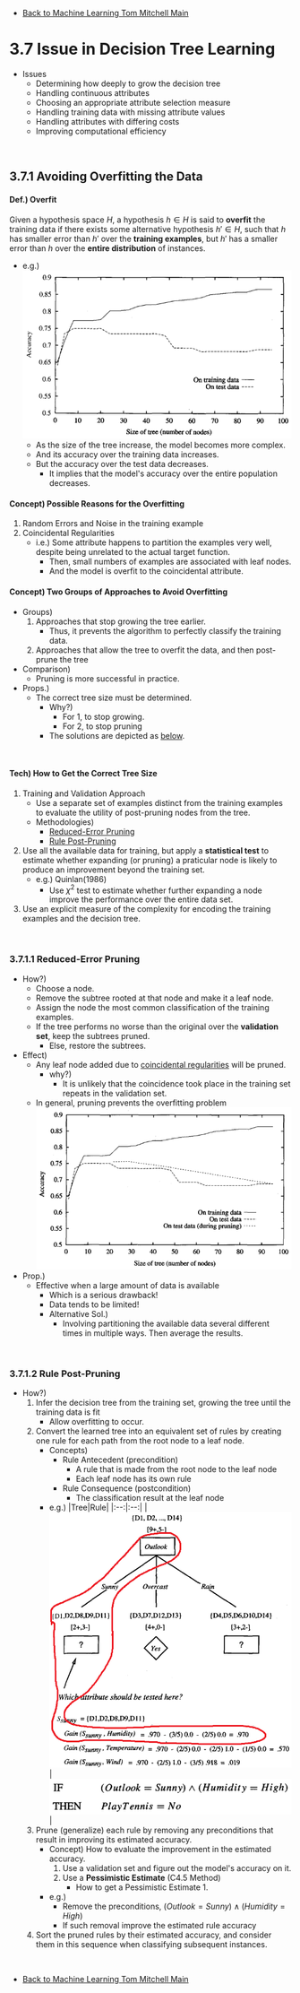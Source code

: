 * [Back to Machine Learning Tom Mitchell Main](../../main.md)

# 3.7 Issue in Decision Tree Learning
- Issues
  - Determining how deeply to grow the decision tree
  - Handling continuous attributes
  - Choosing an appropriate attribute selection measure
  - Handling training data with missing attribute values
  - Handling attributes with differing costs
  - Improving computational efficiency 

<br>

## 3.7.1 Avoiding Overfitting the Data
#### Def.) Overfit
Given a hypothesis space $H$, a hypothesis $h \in H$ is said to **overfit** the training data if there exists some alternative hypothesis $h' \in H$, such that $h$ has smaller error than $h'$ over the **training examples**, but $h'$ has a smaller error than $h$ over the **entire distribution** of instances.
- e.g.)   
  ![](images/001.png)
  - As the size of the tree increase, the model becomes more complex.
  - And its accuracy over the training data increases.
  - But the accuracy over the test data decreases.
    - It implies that the model's accuracy over the entire population decreases.
    
#### Concept) Possible Reasons for the Overfitting
1. Random Errors and Noise in the training example
2. Coincidental Regularities
   - i.e.) Some attribute happens to partition the examples very well, despite being unrelated to the actual target function.
     - Then, small numbers of examples are associated with leaf nodes.
     - And the model is overfit to the coincidental attribute.

#### Concept) Two Groups of Approaches to Avoid Overfitting
- Groups)
  1. Approaches that stop growing the tree earlier.
     - Thus, it prevents the algorithm to perfectly classify the training data.
  2. Approaches that allow the tree to overfit the data, and then post-prune the tree
- Comparison)
  - Pruning is more successful in practice.
- Props.)
  - The correct tree size must be determined.
    - Why?)
      - For 1, to stop growing.
      - For 2, to stop pruning
    - The solutions are depicted as [below](#tech-how-to-get-the-correct-tree-size).

<br>

#### Tech) How to Get the Correct Tree Size
1. Training and Validation Approach
   - Use a separate set of examples distinct from the training examples to evaluate the utility of post-pruning nodes from the tree.
   - Methodologies)
     - [Reduced-Error Pruning](#3711-reduced-error-pruning)
     - [Rule Post-Pruning](#3712-rule-post-pruning)
2. Use all the available data for training, but apply a **statistical test** to estimate whether expanding (or pruning) a praticular node is likely to produce an improvement beyond the training set.
   - e.g.) Quinlan(1986)
     - Use $\chi^2$ test to estimate whether further expanding a node improve the performance over the entire data set.
3. Use an explicit measure of the complexity for encoding the training examples and the decision tree.

<br>

### 3.7.1.1 Reduced-Error Pruning
- How?)
  - Choose a node.
  - Remove the subtree rooted at that node and make it a leaf node.
  - Assign the node the most common classification of the training examples.
  - If the tree performs no worse than the original over the **validation set**, keep the subtrees pruned.
    - Else, restore the subtrees.
- Effect)
  - Any leaf node added due to [coincidental regularities](#concept-possible-reasons-for-the-overfitting) will be pruned.
    - why?)
      - It is unlikely that the coincidence took place in the training set repeats in the validation set.
  - In general, pruning prevents the overfitting problem
    ![](images/002.png)
- Prop.)
  - Effective when a large amount of data is available
    - Which is a serious drawback!
    - Data tends to be limited!
    - Alternative Sol.)
      - Involving partitioning the available data several different times in multiple ways. Then average the results.

<br>

### 3.7.1.2 Rule Post-Pruning
- How?)
  1. Infer the decision tree from the training set, growing the tree until the training data is fit 
     - Allow overfitting to occur.
  2. Convert the learned tree into an equivalent set of rules by creating one rule for each path from the root node to a leaf node.
     - Concepts)
       - Rule Antecedent (precondition)
         - A rule that is made from the root node to the leaf node
         - Each leaf node has its own rule
       - Rule Consequence (postcondition)
         - The classification result at the leaf node
     - e.g.)
       |Tree|Rule|
       |:--:|:--:|
       |![](images/003.png)|![](images/004.png)|
  3. Prune (generalize) each rule by removing any preconditions that result in improving its estimated accuracy.
     - Concept) How to evaluate the improvement in the estimated accuracy.
       1. Use a validation set and figure out the model's accuracy on it.
       2. Use a **Pessimistic Estimate** (C4.5 Method)
          - How to get a Pessimistic Estimate
            1. 
     - e.g.)
       - Remove the preconditions, $(Outlook = Sunny) \wedge (Humidity = High)$
       - If such removal improve the estimated rule accuracy
  4. Sort the pruned rules by their estimated accuracy, and consider them in this sequence when classifying subsequent instances.



<br>

* [Back to Machine Learning Tom Mitchell Main](../../main.md)